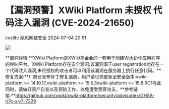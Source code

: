 #  【漏洞预警】XWiki Platform 未授权 代码注入漏洞 (CVE-2024-21650)   
cexlife  飓风网络安全   2024-07-04 20:51  
  
![](https://mmbiz.qpic.cn/mmbiz_png/ibhQpAia4xu01k2R94eKaibmP4ezUVxjZA1Rkce2T8Aj6n1jOrLo30dYlhsZcCdH4VtiatKqR5MJH003gsBcXicrbMA/640?wx_fmt=png&from=appmsg "")  
  
**漏洞详情:**XWiki Platform是XWiki基金会的一套用于创建Web协作应用程序的Wiki平台。XWiki Platform存在安全漏洞,该漏洞源于user registration功存在一个代码注入漏洞,未经授权的攻击者可以利用该漏洞在服务器上执行任意代码。**修复方案:**厂商已发布补丁修复漏洞，用户请尽快更新至安全版本:xwiki-platform >= 14.10.17,xwiki-platform >= 15.5.3xwiki-platform >= 15.8 RC1与此同时，请做好资产自查以及预防工作，以免遭受黑客攻击。**参考链接:**https://github.com/xwiki/xwiki-platform/security/advisories/GHSA-rj7p-xjv7-7229  
  
